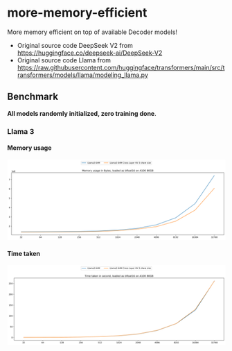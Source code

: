 # more-memory-efficient

More memory efficient on top of available Decoder models! 

- Original source code DeepSeek V2 from https://huggingface.co/deepseek-ai/DeepSeek-V2
- Original source code Llama from https://raw.githubusercontent.com/huggingface/transformers/main/src/transformers/models/llama/modeling_llama.py

## Benchmark

**All models randomly initialized, zero training done**.

### Llama 3

#### Memory usage

![alt text](memory-usage-llama3.png)

#### Time taken

![alt text](time-taken-llama3.png)